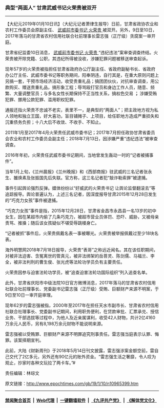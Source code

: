 ### 典型“两面人” 甘肃武威书记火荣贵被双开
------------------------

<p>
 【大纪元2019年01月10日讯】（大纪元记者萧律生报导）日前，甘肃省政协农业和农村工作委员会原副主任、
 <a href="http://www.epochtimes.com/gb/tag/%E6%AD%A6%E5%A8%81%E5%89%8D%E5%B8%82%E5%A7%94%E4%B9%A6%E8%AE%B0.html">
  武威前市委书记
 </a>
 <a href="http://www.epochtimes.com/gb/tag/%E7%81%AB%E8%8D%A3%E8%B4%B5.html">
  火荣贵
 </a>
 被双开。另外，9日至10日，2017年落马的甘肃省农村信用社联合社前理事长雷志强（正厅级）贪腐案一审开庭。
</p>
<p>
 甘肃省纪监委10日消息，
 <a href="http://www.epochtimes.com/gb/tag/%E6%AD%A6%E5%A8%81%E5%89%8D%E5%B8%82%E5%A7%94%E4%B9%A6%E8%AE%B0.html">
  武威前市委书记
 </a>
 <a href="http://www.epochtimes.com/gb/tag/%E7%81%AB%E8%8D%A3%E8%B4%B5.html">
  火荣贵
 </a>
 “违纪违法”案审查调查终结。火荣贵被开除党籍、公职，其违纪所得被没收，涉嫌犯罪问题被移送审查起诉。
</p>
<p>
 现年57岁的火荣贵被指担任甘肃省政府办公厅副主任、省政府副秘书长、省政府办公厅主任、武威市委书记等职务期间，阳奉阴违，自行其是，在重大原则问题上另搞一套，干预市场经济活动，收受贵重礼品；搞团团伙伙，对抗审查调查，用公款购买、赠送贵重礼品，搞形象工程；辱骂殴打官员和身边工作人员，随意、频繁、大量调整官员；与多名女性长期保持不正当性关系，搞权色交易
 <strong>
  ；
 </strong>
 涉嫌受贿犯罪、挪用公款犯罪、滥用职权犯罪。
</p>
<p>
 通报还指火荣贵不忠诚不老实，表里不一，是典型的“两面人”；把主政地方视为私人领地和独立王国，好大喜功，盲目铺摊子、上项目，给任职地方造成严重损失和沉重债务负担；十八大后不收敛、不收手、不知止。
</p>
<p>
 2011年1月至2017年4月火荣贵任武威市委书记；2017年7月担任政协甘肃省委员会农业和农村工作委员会副主任；2018年7月13日，因涉嫌严重“违纪违法”被审查调查。
</p>
<p>
 2016年年初，火荣贵任武威市委书记期间，当地曾发生轰动一时的“记者被捕事件”。
</p>
<p>
 当年1月上旬，《兰州晨报》《兰州晚报》和《西部商报》驻武威的三名记者张永生、雒焕素及张振国先后失联。官方称，这三名记者犯“敲诈勒索罪”被逮捕。
</p>
<p>
 事件引起舆论强烈反弹。媒体纷纷以“好威武的火荣贵书记 让舆论监督翻滚去”等追踪报导。舆论普遍认为，上述三名记者，因深度报导甘肃2015年12月28日发生的“巧克力女孩”事件被逮捕。
</p>
<p>
 “巧克力女孩”事件是指，2015年12月28日，甘肃省金昌市永昌县一名13岁的初中女生，因在某超市内偷了几条巧克力，被超市营业员体罚、恐吓、威胁，又被母亲责骂、推搡；随后该女孩疑似不堪受辱跳楼身亡。
</p>
<p>
 “记者被抓”事件后，火荣贵佩戴名表一事被曝光。火荣贵被举报佩戴过至少18块名表。
</p>
<p>
 海外明慧网2018年7月18日报导，火荣贵“表哥”之称远近闻名。其在该任职期间，对被非法迫害、含冤离世的管真元，被非法绑架的岳菩灵、陈剑儒、马福兰、李全，被非法判刑的曹生俊、张光虎等法轮功学员负有主要责任。
</p>
<p>
 火荣贵因参与迫害法轮功学员，被“追查迫害法轮功国际组织”列入追查名单。
</p>
<p>
 此外，甘肃省庆阳市中级法院10日官方微博消息，2017年落马的甘肃省农村信用社联合社前理事长、党委副书记雷志强（正厅级）受贿、巨额财产来源不明案，于9日至10日一审开庭审理。
</p>
<p>
 现年62岁的雷志强被指，2000年至2017年在担任天水市副市长、甘肃省农村信用社联合社理事长、党委副书记期间，利用职务便利，在贷款审批、汇票承兑、授信业务、干部选拔等过程中，为他人及近亲属谋利，收受42人财物，共计2亿4160万余元人民币，另有8,198万余元财物不能说明来源。
</p>
<p>
 雷志强被以受贿罪、巨额财产来源不明罪追究刑事责任。雷志强当庭表示认罪、悔罪。该案择期宣判。
</p>
<p>
 此前，大陆《财新周刊》于2018年5月14日刊文披露，雷志强涉案金额空前，雷自己交代了2亿多元，另外还有90亿元的账外资金。“雷志强生活之奢靡，令人叹为观止，抄家时各种文玩拉了两卡车。”#
</p>
<p>
 责任编辑：林琮文
</p>

原文链接：http://www.epochtimes.com/gb/19/1/10/n10965399.htm


------------------------
#### [禁闻聚合首页](https://github.com/gfw-breaker/banned-news/blob/master/README.md) &nbsp;|&nbsp; [Web代理](https://github.com/gfw-breaker/open-proxy/blob/master/README.md) &nbsp;|&nbsp; [一键翻墙软件](https://github.com/gfw-breaker/nogfw/blob/master/README.md) &nbsp;|&nbsp; [《九评共产党》](https://github.com/gfw-breaker/9ping.md/blob/master/README.md#九评之一评共产党是什么) &nbsp;|&nbsp; [《解体党文化》](https://github.com/gfw-breaker/jtdwh.md/blob/master/README.md#绪论)